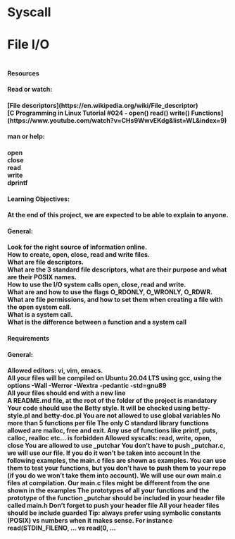 <h1> Syscall<h1> 
<h1> File I/O<h1> 

<h4> Resources<h4> 
<h4> Read or watch:<h4> 
[File descriptors](https://en.wikipedia.org/wiki/File_descriptor)
<br>
[C Programming in Linux Tutorial #024 - open() read() write() Functions](https://www.youtube.com/watch?v=CHs9WwvEKdg&list=WL&index=9)

<h4> man or help:<h4> 
open
<br>
close
<br>
read
<br>
write
<br>
dprintf

<h4> Learning Objectives:<h4> 
At the end of this project, we are expected to be able to explain to anyone.

<h4> General:<h4> 
Look for the right source of information online.
<br>
How to create, open, close, read and write files.
<br>
What are file descriptors.
<br>
What are the 3 standard file descriptors, what are their purpose and what are their POSIX names.
<br>
How to use the I/O system calls open, close, read and write.
<br>
What are and how to use the flags O_RDONLY, O_WRONLY, O_RDWR.
<br>
What are file permissions, and how to set them when creating a file with the open system call.
<br>
What is a system call.
<br>
What is the difference between a function and a system call
<br/>

<h4> Requirements<h4>
<h4> General:<h4>
Allowed editors: vi, vim, emacs.
<br>
All your files will be compiled on Ubuntu 20.04 LTS using gcc, using the options -Wall -Werror -Wextra -pedantic -std=gnu89
<br>
All your files should end with a new line
<br>
A README.md file, at the root of the folder of the project is mandatory
Your code should use the Betty style. It will be checked using betty-style.pl and betty-doc.pl
You are not allowed to use global variables
No more than 5 functions per file
The only C standard library functions allowed are malloc, free and exit. Any use of functions like printf, puts, calloc, realloc etc… is forbidden
Allowed syscalls: read, write, open, close
You are allowed to use _putchar
You don’t have to push _putchar.c, we will use our file. If you do it won’t be taken into account
In the following examples, the main.c files are shown as examples. You can use them to test your functions, but you don’t have to push them to your repo (if you do we won’t take them into account). We will use our own main.c files at compilation. Our main.c files might be different from the one shown in the examples
The prototypes of all your functions and the prototype of the function _putchar should be included in your header file called main.h
Don’t forget to push your header file
All your header files should be include guarded
Tip: always prefer using symbolic constants (POSIX) vs numbers when it makes sense. For instance read(STDIN_FILENO, ... vs read(0, ...
